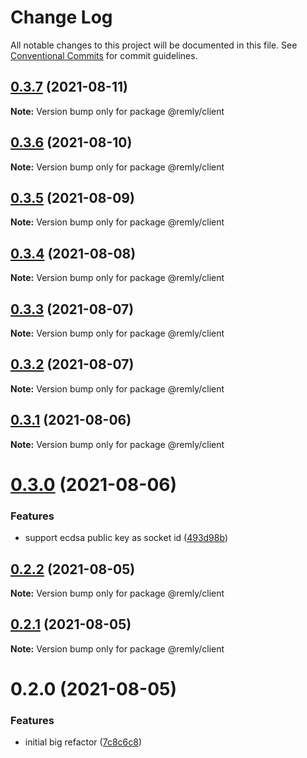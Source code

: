 # Change Log

All notable changes to this project will be documented in this file.
See [Conventional Commits](https://conventionalcommits.org) for commit guidelines.

## [0.3.7](https://gitr.net/mindary/remly/compare/@remly/client@0.3.6...@remly/client@0.3.7) (2021-08-11)

**Note:** Version bump only for package @remly/client





## [0.3.6](https://gitr.net/mindary/remly/compare/@remly/client@0.3.5...@remly/client@0.3.6) (2021-08-10)

**Note:** Version bump only for package @remly/client





## [0.3.5](https://gitr.net/mindary/remly/compare/@remly/client@0.3.4...@remly/client@0.3.5) (2021-08-09)

**Note:** Version bump only for package @remly/client





## [0.3.4](https://gitr.net/mindary/remly/compare/@remly/client@0.3.3...@remly/client@0.3.4) (2021-08-08)

**Note:** Version bump only for package @remly/client





## [0.3.3](https://gitr.net/mindary/remly/compare/@remly/client@0.3.2...@remly/client@0.3.3) (2021-08-07)

**Note:** Version bump only for package @remly/client





## [0.3.2](https://gitr.net/mindary/remly/compare/@remly/client@0.3.1...@remly/client@0.3.2) (2021-08-07)

**Note:** Version bump only for package @remly/client





## [0.3.1](https://gitr.net/mindary/remly/compare/@remly/client@0.3.0...@remly/client@0.3.1) (2021-08-06)

**Note:** Version bump only for package @remly/client





# [0.3.0](https://gitr.net/mindary/remly/compare/@remly/client@0.2.2...@remly/client@0.3.0) (2021-08-06)


### Features

* support ecdsa public key as socket id ([493d98b](https://gitr.net/mindary/remly/commits/493d98b2f924ae1c5dbf25ef5603082c3f35f928))





## [0.2.2](https://gitr.net/mindary/remly/compare/@remly/client@0.2.1...@remly/client@0.2.2) (2021-08-05)

**Note:** Version bump only for package @remly/client





## [0.2.1](https://gitr.net/mindary/remly/compare/@remly/client@0.2.0...@remly/client@0.2.1) (2021-08-05)

**Note:** Version bump only for package @remly/client





# 0.2.0 (2021-08-05)


### Features

* initial big refactor ([7c8c6c8](https://gitr.net/mindary/remly/commits/7c8c6c813f12b4d686b4f59feab4c4abc01e30e6))
